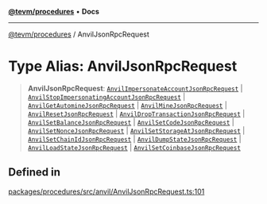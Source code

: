[**@tevm/procedures**](../README.md) • **Docs**

***

[@tevm/procedures](../globals.md) / AnvilJsonRpcRequest

# Type Alias: AnvilJsonRpcRequest

> **AnvilJsonRpcRequest**: [`AnvilImpersonateAccountJsonRpcRequest`](AnvilImpersonateAccountJsonRpcRequest.md) \| [`AnvilStopImpersonatingAccountJsonRpcRequest`](AnvilStopImpersonatingAccountJsonRpcRequest.md) \| [`AnvilGetAutomineJsonRpcRequest`](AnvilGetAutomineJsonRpcRequest.md) \| [`AnvilMineJsonRpcRequest`](AnvilMineJsonRpcRequest.md) \| [`AnvilResetJsonRpcRequest`](AnvilResetJsonRpcRequest.md) \| [`AnvilDropTransactionJsonRpcRequest`](AnvilDropTransactionJsonRpcRequest.md) \| [`AnvilSetBalanceJsonRpcRequest`](AnvilSetBalanceJsonRpcRequest.md) \| [`AnvilSetCodeJsonRpcRequest`](AnvilSetCodeJsonRpcRequest.md) \| [`AnvilSetNonceJsonRpcRequest`](AnvilSetNonceJsonRpcRequest.md) \| [`AnvilSetStorageAtJsonRpcRequest`](AnvilSetStorageAtJsonRpcRequest.md) \| [`AnvilSetChainIdJsonRpcRequest`](AnvilSetChainIdJsonRpcRequest.md) \| [`AnvilDumpStateJsonRpcRequest`](AnvilDumpStateJsonRpcRequest.md) \| [`AnvilLoadStateJsonRpcRequest`](AnvilLoadStateJsonRpcRequest.md) \| [`AnvilSetCoinbaseJsonRpcRequest`](AnvilSetCoinbaseJsonRpcRequest.md)

## Defined in

[packages/procedures/src/anvil/AnvilJsonRpcRequest.ts:101](https://github.com/qbzzt/tevm-monorepo/blob/main/packages/procedures/src/anvil/AnvilJsonRpcRequest.ts#L101)

